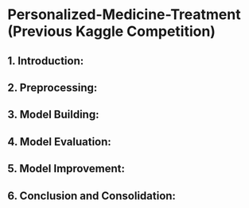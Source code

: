 # Personalized-Medicine-Treatment (Previous Kaggle Competition)

## 1. Introduction:

## 2. Preprocessing:

## 3. Model Building:

## 4. Model Evaluation:

## 5. Model Improvement:

## 6. Conclusion and Consolidation:
